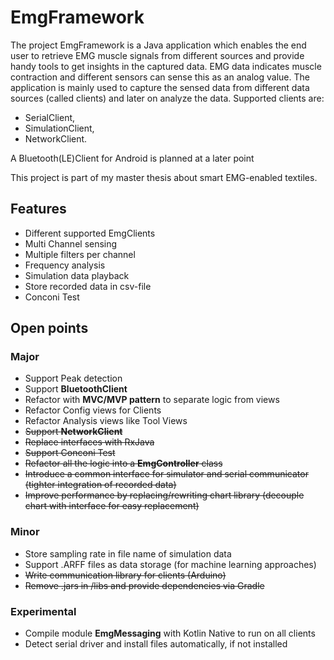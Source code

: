 # EmgFramework
The project EmgFramework is a Java application which enables the end user to retrieve EMG muscle signals from different sources
and provide handy tools to get insights in the captured data. EMG data indicates muscle contraction and different
sensors can sense this as an analog value. The application is mainly used to capture the sensed data from different
data sources (called clients) and later on analyze the data.
Supported clients are:
* SerialClient,
* SimulationClient,
* NetworkClient.

A Bluetooth(LE)Client for Android is planned at a later point

This project is part of my master thesis about smart EMG-enabled textiles. 

## Features

* Different supported EmgClients
* Multi Channel sensing
* Multiple filters per channel
* Frequency analysis
* Simulation data playback
* Store recorded data in csv-file
* Conconi Test

## Open points

### Major
* Support Peak detection
* Support **BluetoothClient**
* Refactor with **MVC/MVP pattern** to separate logic from views
* Refactor Config views for Clients
* Refactor Analysis views like Tool Views
* ~~Support **NetworkClient**~~
* ~~Replace interfaces with RxJava~~
* ~~Support Conconi Test~~
* ~~Refactor all the logic into a **EmgController** class~~
* ~~Introduce a common interface for simulator and serial communicator (tighter integration of recorded data)~~
* ~~Improve performance by replacing/rewriting chart library (decouple chart with interface for easy replacement)~~

### Minor
* Store sampling rate in file name of simulation data
* Support .ARFF files as data storage (for machine learning approaches)
* ~~Write communication library for clients (Arduino)~~
* ~~Remove .jars in /libs and provide dependencies via Gradle~~

### Experimental
* Compile module **EmgMessaging** with Kotlin Native to run on all clients
* Detect serial driver and install files automatically, if not installed
